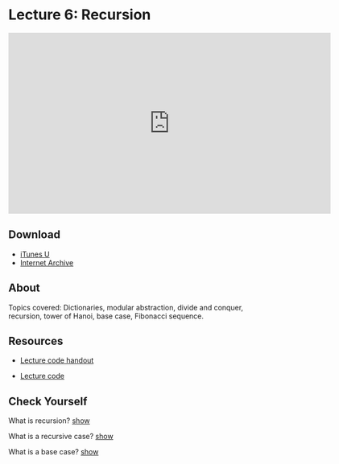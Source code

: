 # Lecture 6: Recursion

<iframe width="640" height="360" src="http://www.youtube.com/embed/WbWb0u8bJrU?feature=player_detailpage" frameborder="0" allowfullscreen></iframe>

## Download

- [iTunes U](http://itunes.apple.com/us/itunes-u/lecture-6-recursion/id499270153?i=110101040)
- [Internet Archive](http://www.archive.org/download/MIT6.00SCS11/MIT6_00SCS11_lec06_300k.mp4)

## About

Topics covered: Dictionaries, modular abstraction, divide and conquer, recursion, tower of Hanoi, base case, Fibonacci sequence.



## Resources

- [Lecture code handout](http://ocw.mit.edu/courses/electrical-engineering-and-computer-science/6-00sc-introduction-to-computer-science-and-programming-spring-2011/unit-1/lecture-6-recursion/MIT6_00SCS11_lec06.pdf)

- [Lecture code](http://ocw.mit.edu/courses/electrical-engineering-and-computer-science/6-00sc-introduction-to-computer-science-and-programming-spring-2011/unit-1/lecture-6-recursion/lec06.py)



<script>
function hide(id)
{
    document.getElementById(id).style.display = 'none';
}

function show(id)
{
    document.getElementById(id).style.display = 'block';
}
</script>


## Check Yourself

What is recursion?
<a href="#" onclick="show('answer-1'); return false;">show</a>

<div id="answer-1" style="display: none;">Recursion, or "divide-and-conquer", allows us to define a function that calls itself to solve a problem by breaking it into simpler cases.</div>

What is a recursive case?
<a href="#" onclick="show('answer-2'); return false;">show</a>

<div id="answer-2" style="display: none;">A recursive case calls the recursive procedure on a simpler case (usually a part of the input).</div>

What is a base case?
<a href="#" onclick="show('answer-3'); return false;">show</a>

<div id="answer-3" style="display: none;">A base case is necessary in recusion; it determines when the procedure returns a value (or terminates), rather than contiuing the recursive process.</div>




